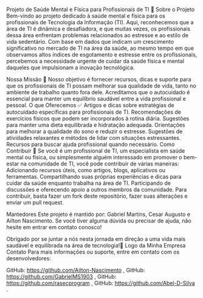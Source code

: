 Projeto de Saúde Mental e Física para Profissionais de TI 📱​​
Sobre o Projeto Bem-vindo ao projeto dedicado à saúde mental e física para os profissionais de Tecnologia da Informação (TI). Aqui, reconhecemos que a área de TI é dinâmica e desafiadora, e que muitas vezes, os profissionais dessa área enfrentam problemas relacionados ao estresse e ao estilo de vida sedentário.
Com base em dados que indicam um crescimento significativo no mercado de TI na área da saúde, ao mesmo tempo em que observamos altos índices de esgotamento e estresse entre os profissionais, percebemos a necessidade urgente de cuidar da saúde física e mental daqueles que impulsionam a inovação tecnológica.

Nossa Missão 💯​
Nosso objetivo é fornecer recursos, dicas e suporte para que os profissionais de TI possam melhorar sua qualidade de vida, tanto no ambiente de trabalho quanto fora dele. Acreditamos que o autocuidado é essencial para manter um equilíbrio saudável entre a vida profissional e pessoal.
O que Oferecemos ​✅​
Artigos e dicas sobre estratégias de autocuidado específicas para profissionais de TI. Recomendações de exercícios físicos que podem ser incorporados à rotina diária. Sugestões para manter uma dieta equilibrada e hidratação adequada. Orientações para melhorar a qualidade do sono e reduzir o estresse. Sugestões de atividades relaxantes e métodos de lidar com situações estressantes. Recursos para buscar ajuda profissional quando necessário.
Como Contribuir ​​🤝​
Se você é um profissional de TI, um especialista em saúde mental ou física, ou simplesmente alguém interessado em promover o bem-estar na comunidade de TI, você pode contribuir de várias maneiras:
Adicionando recursos úteis, como artigos, blogs, aplicativos ou ferramentas. Compartilhando suas próprias experiências e dicas para cuidar da saúde enquanto trabalha na área de TI. Participando de discussões e oferecendo apoio a outros membros da comunidade. Para contribuir, basta fazer um fork deste repositório, fazer suas alterações e enviar um pull request.

Mantedores
Este projeto é mantido por:
Gabriel Martins, Cesar Augusto e Ailton Nascimento. Se você tiver alguma dúvida ou precisar de ajuda, não hesite em entrar em contato conosco!

Obrigado por se juntar a nós nesta jornada em direção a uma vida mais saudável e equilibrada na área de tecnologia!🌟 Logo da Minha Empresa
Contato Para mais informações ou suporte, entre em contato com os desenvolvedores:

GitHub: https://github.com/Ailton-Nascimento , GitHub: https://github.com/GabrielMS1903 , GitHub: https://github.com/rasecprogram , GitHub: https://github.com/Abel-D-Silva .
